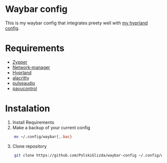 # Waybar config
This is my waybar config that integrates preety well with [my hyprland config](https://github.com/PolskiGlizda/hyprland-config).
# Requirements
 - [Zypper](https://github.com/openSUSE/zypper)
 - [Network-manager](https://gitlab.freedesktop.org/NetworkManager/NetworkManager/)
 - [Hyprland](https://github.com/hyprwm/Hyprland)
 - [alacritty](https://github.com/alacritty/alacritty)
 - [pulseaudio](https://gitlab.freedesktop.org/pulseaudio/pulseaudio)
 - [pavucontrol](https://gitlab.freedesktop.org/pulseaudio/pavucontrol)
# Instalation
1. Install Requirements
2. Make a backup of your current config
```bash
    mv ~/.config/waybar{,.bac}
```
3. Clone repository
```bash
    git clone https://github.com/PolskiGlizda/waybar-config ~/.config/waybar
```
